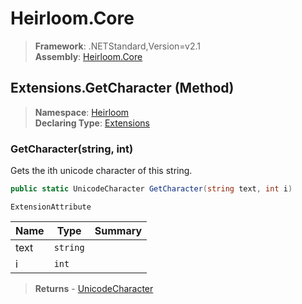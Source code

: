 # Heirloom.Core

> **Framework**: .NETStandard,Version=v2.1  
> **Assembly**: [Heirloom.Core][0]

## Extensions.GetCharacter (Method)

> **Namespace**: [Heirloom][0]  
> **Declaring Type**: [Extensions][1]

### GetCharacter(string, int)

Gets the ith unicode character of this string.

```cs
public static UnicodeCharacter GetCharacter(string text, int i)
```

`ExtensionAttribute`

| Name | Type     | Summary |
|------|----------|---------|
| text | `string` |         |
| i    | `int`    |         |

> **Returns** - [UnicodeCharacter][2]

[0]: ../../../Heirloom.Core.md
[1]: ../Extensions.md
[2]: ../UnicodeCharacter.md
